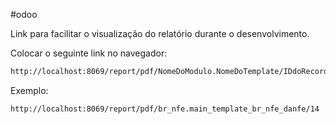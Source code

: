#odoo

Link para facilitar o visualização do relatório durante o desenvolvimento.

Colocar o seguinte link no navegador:

```bash
http://localhost:8069/report/pdf/NomeDoModulo.NomeDoTemplate/IDdoRecord
```

Exemplo:

```bash
http://localhost:8069/report/pdf/br_nfe.main_template_br_nfe_danfe/14
```